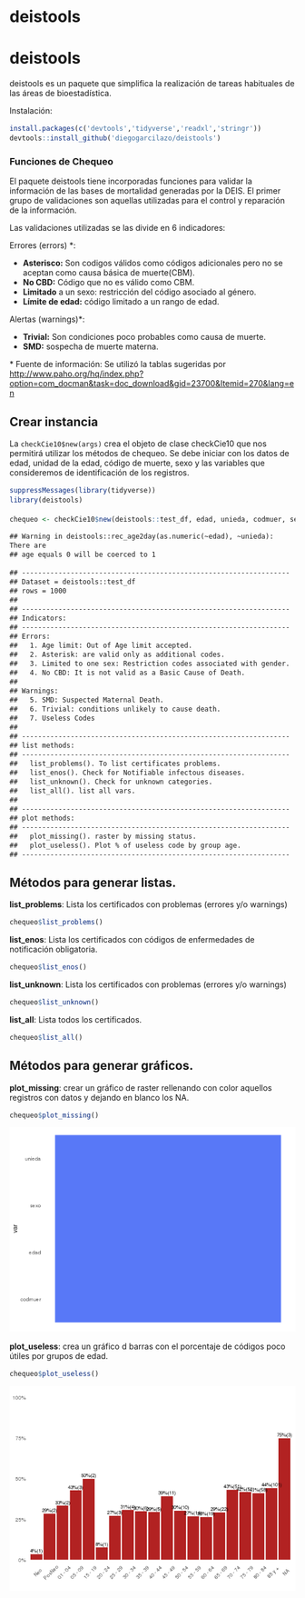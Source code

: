 deistools
================

deistools
=========

deistools es un paquete que simplifica la realización de tareas habituales de las áreas de bioestadística.

Instalación:

``` r
install.packages(c('devtools','tidyverse','readxl','stringr'))
devtools::install_github('diegogarcilazo/deistools')
```

### Funciones de Chequeo

El paquete deistools tiene incorporadas funciones para validar la información de las bases de mortalidad generadas por la DEIS. El primer grupo de validaciones son aquellas utilizadas para el control y reparación de la información.

Las validaciones utilizadas se las divide en 6 indicadores:

Errores (errors) \*:

-   **Asterisco:** Son codigos válidos como códigos adicionales pero no se aceptan como causa básica de muerte(CBM).
-   **No CBD:** Código que no es válido como CBM.
-   **Limitado** a un sexo: restricción del código asociado al género.
-   **Límite de edad:** código limitado a un rango de edad.

Alertas (warnings)\*:

-   **Trivial:** Son condiciones poco probables como causa de muerte.
-   **SMD:** sospecha de muerte materna.

\* Fuente de información: Se utilizó la tablas sugeridas por <http://www.paho.org/hq/index.php?option=com_docman&task=doc_download&gid=23700&Itemid=270&lang=en>

Crear instancia
---------------

La `checkCie10$new(args)` crea el objeto de clase checkCie10 que nos permitirá utilizar los métodos de chequeo. Se debe iniciar con los datos de edad, unidad de la edad, código de muerte, sexo y las variables que consideremos de identificación de los registros.

``` r
suppressMessages(library(tidyverse))
library(deistools)

chequeo <- checkCie10$new(deistools::test_df, edad, unieda, codmuer, sexo, id)
```

    ## Warning in deistools::rec_age2day(as.numeric(~edad), ~unieda): There are
    ## age equals 0 will be coerced to 1

    ## ------------------------------------------------------------------
    ## Dataset = deistools::test_df
    ## rows = 1000
    ## 
    ## ------------------------------------------------------------------
    ## Indicators:
    ## ------------------------------------------------------------------
    ## Errors:
    ##   1. Age limit: Out of Age limit accepted.
    ##   2. Asterisk: are valid only as additional codes.
    ##   3. Limited to one sex: Restriction codes associated with gender.
    ##   4. No CBD: It is not valid as a Basic Cause of Death.
    ## 
    ## Warnings:
    ##   5. SMD: Suspected Maternal Death.
    ##   6. Trivial: conditions unlikely to cause death.
    ##   7. Useless Codes
    ## 
    ## ------------------------------------------------------------------
    ## list methods:
    ## ------------------------------------------------------------------
    ##   list_problems(). To list certificates problems.
    ##   list_enos(). Check for Notifiable infectous diseases.
    ##   list_unknown(). Check for unknown categories.
    ##   list_all(). list all vars.
    ## 
    ## ------------------------------------------------------------------
    ## plot methods:
    ## ------------------------------------------------------------------
    ##   plot_missing(). raster by missing status.
    ##   plot_useless(). Plot % of useless code by group age.
    ## ------------------------------------------------------------------

Métodos para generar listas.
----------------------------

**list\_problems**: Lista los certificados con problemas (errores y/o warnings)

``` r
chequeo$list_problems()
```

**list\_enos**: Lista los certificados con códigos de enfermedades de notificación obligatoria.

``` r
chequeo$list_enos()
```

**list\_unknown**: Lista los certificados con problemas (errores y/o warnings)

``` r
chequeo$list_unknown()
```

**list\_all**: Lista todos los certificados.

``` r
chequeo$list_all()
```

Métodos para generar gráficos.
------------------------------

**plot\_missing**: crear un gráfico de raster rellenando con color aquellos registros con datos y dejando en blanco los NA.

``` r
chequeo$plot_missing()
```

![](README_files/figure-markdown_github/unnamed-chunk-7-1.png)

**plot\_useless**: crea un gráfico d barras con el porcentaje de códigos poco útiles por grupos de edad.

``` r
chequeo$plot_useless()
```

![](README_files/figure-markdown_github/unnamed-chunk-8-1.png)
